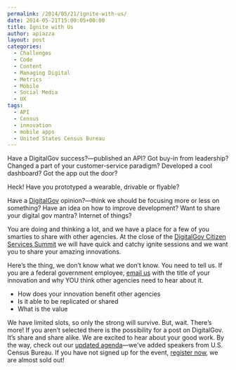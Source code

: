 ```yaml
---
permalink: /2014/05/21/ignite-with-us/
date: 2014-05-21T15:00:05+00:00
title: Ignite with Us
author: apiazza
layout: post
categories:
  - Challenges
  - Code
  - Content
  - Managing Digital
  - Metrics
  - Mobile
  - Social Media
  - UX
tags:
  - API
  - Census
  - innovation
  - mobile apps
  - United States Census Bureau
---
```


Have a DigitalGov success?—published an API? Got buy-in from leadership? Changed a part of your customer-service paradigm? Developed a cool dashboard? Got the app out the door?

Heck! Have you prototyped a wearable, drivable or flyable?

Have a [DigitalGov](https://www.digitalgov.gov/) opinion?—think we should be focusing more or less on something? Have an idea on how to improve development? Want to share your digital gov mantra? Internet of things?

You are doing and thinking a lot, and we have a place for a few of you smarties to share with other agencies. At the close of the [DigitalGov Citizen Services Summit](https://www.digitalgov.gov/event/digitalgov-citizen-services-summit/ "DigitalGov Citizen Services Summit") we will have quick and catchy ignite sessions and we want you to share your amazing innovations.

Here’s the thing, we don’t know what we don’t know. You need to tell us. If you are a federal government employee, [email us](mailto:digitalgov@gsa.gov?subject=IGNITE) with the title of your innovation and why YOU think other agencies need to hear about it.

  * How does your innovation benefit other agencies
  * Is it able to be replicated or shared
  * What is the value

We have limited slots, so only the strong will survive. But, wait. There’s more! If you aren&#8217;t selected there is the possibility for a post on DigitalGov. It’s share and share alike. We are excited to hear about your good work. By the way, check out our [updated agenda](https://www.digitalgov.gov/event/digitalgov-citizen-services-summit/)—we’ve added speakers from U.S. Census Bureau. If you have not signed up for the event, [register now](https://www.digitalgov.gov/event/digitalgov-citizen-services-summit/), we are almost sold out!